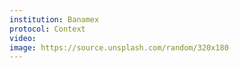```yaml
---
institution: Banamex
protocol: Context
video: 
image: https://source.unsplash.com/random/320x180
---
```

